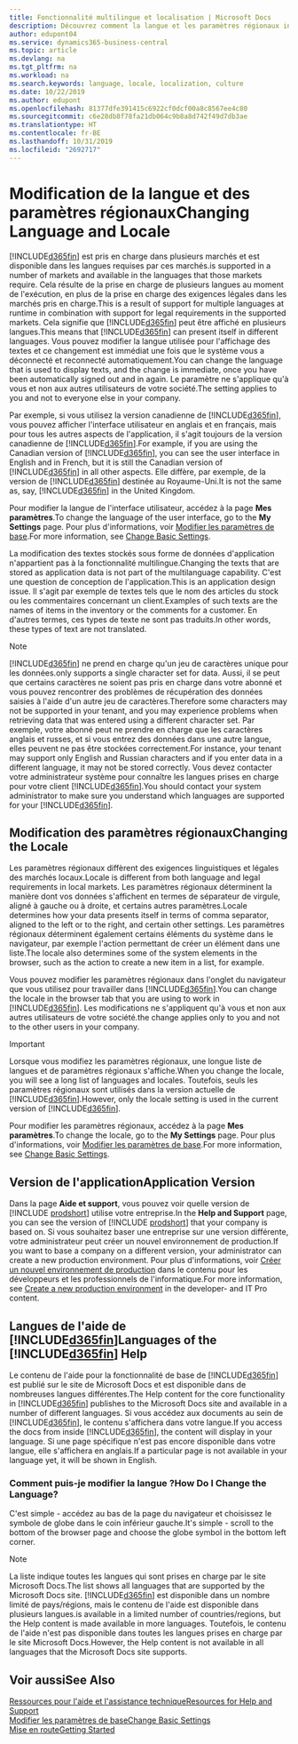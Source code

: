 ```yaml
---
title: Fonctionnalité multilingue et localisation | Microsoft Docs
description: Découvrez comment la langue et les paramètres régionaux influencent votre expérience dans Business Central.
author: edupont04
ms.service: dynamics365-business-central
ms.topic: article
ms.devlang: na
ms.tgt_pltfrm: na
ms.workload: na
ms.search.keywords: language, locale, localization, culture
ms.date: 10/22/2019
ms.author: edupont
ms.openlocfilehash: 81377dfe391415c6922cf0dcf00a8c8567ee4c80
ms.sourcegitcommit: c6e28db8f78fa21db064c9b8a8d742f49d7db3ae
ms.translationtype: HT
ms.contentlocale: fr-BE
ms.lasthandoff: 10/31/2019
ms.locfileid: "2692717"
---
```

# <a name="changing-language-and-locale"></a><span data-ttu-id="431c7-103">Modification de la langue et des paramètres régionaux</span><span class="sxs-lookup"><span data-stu-id="431c7-103">Changing Language and Locale</span></span>

[!INCLUDE[d365fin](includes/d365fin_md.md)] <span data-ttu-id="431c7-104">est pris en charge dans plusieurs marchés et est disponible dans les langues requises par ces marchés.</span><span class="sxs-lookup"><span data-stu-id="431c7-104">is supported in a number of markets and available in the languages that those markets require.</span></span> <span data-ttu-id="431c7-105">Cela résulte de la prise en charge de plusieurs langues au moment de l'exécution, en plus de la prise en charge des exigences légales dans les marchés pris en charge.</span><span class="sxs-lookup"><span data-stu-id="431c7-105">This is a result of support for multiple languages at runtime in combination with support for legal requirements in the supported markets.</span></span> <span data-ttu-id="431c7-106">Cela signifie que [!INCLUDE[d365fin](includes/d365fin_md.md)] peut être affiché en plusieurs langues.</span><span class="sxs-lookup"><span data-stu-id="431c7-106">This means that [!INCLUDE[d365fin](includes/d365fin_md.md)] can present itself in different languages.</span></span> <span data-ttu-id="431c7-107">Vous pouvez modifier la langue utilisée pour l'affichage des textes et ce changement est immédiat une fois que le système vous a déconnecté et reconnecté automatiquement.</span><span class="sxs-lookup"><span data-stu-id="431c7-107">You can change the language that is used to display texts, and the change is immediate, once you have been automatically signed out and in again.</span></span> <span data-ttu-id="431c7-108">Le paramètre ne s'applique qu'à vous et non aux autres utilisateurs de votre société.</span><span class="sxs-lookup"><span data-stu-id="431c7-108">The setting applies to you and not to everyone else in your company.</span></span>  

<span data-ttu-id="431c7-109">Par exemple, si vous utilisez la version canadienne de [!INCLUDE[d365fin](includes/d365fin_md.md)], vous pouvez afficher l'interface utilisateur en anglais et en français, mais pour tous les autres aspects de l'application, il s'agit toujours de la version canadienne de [!INCLUDE[d365fin](includes/d365fin_md.md)].</span><span class="sxs-lookup"><span data-stu-id="431c7-109">For example, if you are using the Canadian version of [!INCLUDE[d365fin](includes/d365fin_md.md)], you can see the user interface in English and in French, but it is still the Canadian version of [!INCLUDE[d365fin](includes/d365fin_md.md)] in all other aspects.</span></span> <span data-ttu-id="431c7-110">Elle diffère, par exemple, de la version de [!INCLUDE[d365fin](includes/d365fin_md.md)] destinée au Royaume-Uni.</span><span class="sxs-lookup"><span data-stu-id="431c7-110">It is not the same as, say, [!INCLUDE[d365fin](includes/d365fin_md.md)] in the United Kingdom.</span></span>  

<span data-ttu-id="431c7-111">Pour modifier la langue de l'interface utilisateur, accédez à la page **Mes paramètres**.</span><span class="sxs-lookup"><span data-stu-id="431c7-111">To change the language of the user interface, go to the **My Settings** page.</span></span> <span data-ttu-id="431c7-112">Pour plus d'informations, voir [Modifier les paramètres de base](ui-change-basic-settings.md#language).</span><span class="sxs-lookup"><span data-stu-id="431c7-112">For more information, see [Change Basic Settings](ui-change-basic-settings.md#language).</span></span>  

<span data-ttu-id="431c7-113">La modification des textes stockés sous forme de données d'application n'appartient pas à la fonctionnalité multilingue.</span><span class="sxs-lookup"><span data-stu-id="431c7-113">Changing the texts that are stored as application data is not part of the multilanguage capability.</span></span> <span data-ttu-id="431c7-114">C'est une question de conception de l'application.</span><span class="sxs-lookup"><span data-stu-id="431c7-114">This is an application design issue.</span></span> <span data-ttu-id="431c7-115">Il s'agit par exemple de textes tels que le nom des articles du stock ou les commentaires concernant un client.</span><span class="sxs-lookup"><span data-stu-id="431c7-115">Examples of such texts are the names of items in the inventory or the comments for a customer.</span></span> <span data-ttu-id="431c7-116">En d'autres termes, ces types de texte ne sont pas traduits.</span><span class="sxs-lookup"><span data-stu-id="431c7-116">In other words, these types of text are not translated.</span></span>  

> [!NOTE]  
> [!INCLUDE[d365fin](includes/d365fin_md.md)] <span data-ttu-id="431c7-117">ne prend en charge qu'un jeu de caractères unique pour les données.</span><span class="sxs-lookup"><span data-stu-id="431c7-117">only supports a single character set for data.</span></span> <span data-ttu-id="431c7-118">Aussi, il se peut que certains caractères ne soient pas pris en charge dans votre abonné et vous pouvez rencontrer des problèmes de récupération des données saisies à l'aide d'un autre jeu de caractères.</span><span class="sxs-lookup"><span data-stu-id="431c7-118">Therefore some characters may not be supported in your tenant, and you may experience problems when retrieving data that was entered using a different character set.</span></span> <span data-ttu-id="431c7-119">Par exemple, votre abonné peut ne prendre en charge que les caractères anglais et russes, et si vous entrez des données dans une autre langue, elles peuvent ne pas être stockées correctement.</span><span class="sxs-lookup"><span data-stu-id="431c7-119">For instance, your tenant may support only English and Russian characters and if you enter data in a different language, it may not be stored correctly.</span></span> <span data-ttu-id="431c7-120">Vous devez contacter votre administrateur système pour connaître les langues prises en charge pour votre client [!INCLUDE[d365fin](includes/d365fin_md.md)].</span><span class="sxs-lookup"><span data-stu-id="431c7-120">You should contact your system administrator to make sure you understand which languages are supported for your [!INCLUDE[d365fin](includes/d365fin_md.md)].</span></span>  

## <a name="changing-the-locale"></a><span data-ttu-id="431c7-121">Modification des paramètres régionaux</span><span class="sxs-lookup"><span data-stu-id="431c7-121">Changing the Locale</span></span>
<span data-ttu-id="431c7-122">Les paramètres régionaux diffèrent des exigences linguistiques et légales des marchés locaux.</span><span class="sxs-lookup"><span data-stu-id="431c7-122">Locale is different from both language and legal requirements in local markets.</span></span> <span data-ttu-id="431c7-123">Les paramètres régionaux déterminent la manière dont vos données s'affichent en termes de séparateur de virgule, aligné à gauche ou à droite, et certains autres paramètres.</span><span class="sxs-lookup"><span data-stu-id="431c7-123">Locale determines how your data presents itself in terms of comma separator, aligned to the left or to the right, and certain other settings.</span></span> <span data-ttu-id="431c7-124">Les paramètres régionaux déterminent également certains éléments du système dans le navigateur, par exemple l'action permettant de créer un élément dans une liste.</span><span class="sxs-lookup"><span data-stu-id="431c7-124">The locale also determines some of the system elements in the browser, such as the action to create a new item in a list, for example.</span></span>  

<span data-ttu-id="431c7-125">Vous pouvez modifier les paramètres régionaux dans l'onglet du navigateur que vous utilisez pour travailler dans [!INCLUDE[d365fin](includes/d365fin_md.md)].</span><span class="sxs-lookup"><span data-stu-id="431c7-125">You can change the locale in the browser tab that you are using to work in [!INCLUDE[d365fin](includes/d365fin_md.md)].</span></span> <span data-ttu-id="431c7-126">Les modifications ne s'appliquent qu'à vous et non aux autres utilisateurs de votre société.</span><span class="sxs-lookup"><span data-stu-id="431c7-126">the change applies only to you and not to the other users in your company.</span></span>  

> [!IMPORTANT]  
>  <span data-ttu-id="431c7-127">Lorsque vous modifiez les paramètres régionaux, une longue liste de langues et de paramètres régionaux s'affiche.</span><span class="sxs-lookup"><span data-stu-id="431c7-127">When you change the locale, you will see a long list of languages and locales.</span></span> <span data-ttu-id="431c7-128">Toutefois, seuls les paramètres régionaux sont utilisés dans la version actuelle de [!INCLUDE[d365fin](includes/d365fin_md.md)].</span><span class="sxs-lookup"><span data-stu-id="431c7-128">However, only the locale setting is used in the current version of [!INCLUDE[d365fin](includes/d365fin_md.md)].</span></span>  

<span data-ttu-id="431c7-129">Pour modifier les paramètres régionaux, accédez à la page **Mes paramètres**.</span><span class="sxs-lookup"><span data-stu-id="431c7-129">To change the locale, go to the **My Settings** page.</span></span> <span data-ttu-id="431c7-130">Pour plus d'informations, voir [Modifier les paramètres de base](ui-change-basic-settings.md).</span><span class="sxs-lookup"><span data-stu-id="431c7-130">For more information, see [Change Basic Settings](ui-change-basic-settings.md).</span></span>  

## <a name="application-version"></a><span data-ttu-id="431c7-131">Version de l'application</span><span class="sxs-lookup"><span data-stu-id="431c7-131">Application Version</span></span>

<span data-ttu-id="431c7-132">Dans la page **Aide et support**, vous pouvez voir quelle version de [!INCLUDE [prodshort](includes/prodshort.md)] utilise votre entreprise.</span><span class="sxs-lookup"><span data-stu-id="431c7-132">In the **Help and Support** page, you can see the version of [!INCLUDE [prodshort](includes/prodshort.md)] that your company is based on.</span></span> <span data-ttu-id="431c7-133">Si vous souhaitez baser une entreprise sur une version différente, votre administrateur peut créer un nouvel environnement de production.</span><span class="sxs-lookup"><span data-stu-id="431c7-133">If you want to base a company on a different version, your administrator can create a new production environment.</span></span> <span data-ttu-id="431c7-134">Pour plus d'informations, voir [Créer un nouvel environnement de production](/dynamics365/business-central/dev-itpro/administration/tenant-admin-center-environments#create-a-new-production-environment) dans le contenu pour les développeurs et les professionnels de l'informatique.</span><span class="sxs-lookup"><span data-stu-id="431c7-134">For more information, see [Create a new production environment](/dynamics365/business-central/dev-itpro/administration/tenant-admin-center-environments#create-a-new-production-environment) in the developer- and IT Pro content.</span></span>  

## <a name="languages-of-the-included365finincludesd365fin_mdmd-help"></a><span data-ttu-id="431c7-135">Langues de l'aide de [!INCLUDE[d365fin](includes/d365fin_md.md)]</span><span class="sxs-lookup"><span data-stu-id="431c7-135">Languages of the [!INCLUDE[d365fin](includes/d365fin_md.md)] Help</span></span>
<span data-ttu-id="431c7-136">Le contenu de l'aide pour la fonctionnalité de base de [!INCLUDE[d365fin](includes/d365fin_md.md)] est publié sur le site de Microsoft Docs et est disponible dans de nombreuses langues différentes.</span><span class="sxs-lookup"><span data-stu-id="431c7-136">The Help content for the core functionality in [!INCLUDE[d365fin](includes/d365fin_md.md)] publishes to the Microsoft Docs site and available in a number of different languages.</span></span> <span data-ttu-id="431c7-137">Si vous accédez aux documents au sein de [!INCLUDE[d365fin](includes/d365fin_md.md)], le contenu s'affichera dans votre langue.</span><span class="sxs-lookup"><span data-stu-id="431c7-137">If you access the docs from inside [!INCLUDE[d365fin](includes/d365fin_md.md)], the content will display in your language.</span></span> <span data-ttu-id="431c7-138">Si une page spécifique n'est pas encore disponible dans votre langue, elle s'affichera en anglais.</span><span class="sxs-lookup"><span data-stu-id="431c7-138">If a particular page is not available in your language yet, it will be shown in English.</span></span>

### <a name="how-do-i-change-the-language"></a><span data-ttu-id="431c7-139">Comment puis-je modifier la langue ?</span><span class="sxs-lookup"><span data-stu-id="431c7-139">How Do I Change the Language?</span></span>
<span data-ttu-id="431c7-140">C'est simple - accédez au bas de la page du navigateur et choisissez le symbole de globe dans le coin inférieur gauche.</span><span class="sxs-lookup"><span data-stu-id="431c7-140">It's simple - scroll to the bottom of the browser page and choose the globe symbol in the bottom left corner.</span></span>

> [!NOTE]  
> <span data-ttu-id="431c7-141">La liste indique toutes les langues qui sont prises en charge par le site Microsoft Docs.</span><span class="sxs-lookup"><span data-stu-id="431c7-141">The list shows all languages that are supported by the Microsoft Docs site.</span></span> [!INCLUDE[d365fin](includes/d365fin_md.md)] <span data-ttu-id="431c7-142">est disponible dans un nombre limité de pays/régions, mais le contenu de l'aide est disponible dans plusieurs langues.</span><span class="sxs-lookup"><span data-stu-id="431c7-142">is available in a limited number of countries/regions, but the Help content is made available in more languages.</span></span> <span data-ttu-id="431c7-143">Toutefois, le contenu de l'aide n'est pas disponible dans toutes les langues prises en charge par le site Microsoft Docs.</span><span class="sxs-lookup"><span data-stu-id="431c7-143">However, the Help content is not available in all languages that the Microsoft Docs site supports.</span></span>

## <a name="see-also"></a><span data-ttu-id="431c7-144">Voir aussi</span><span class="sxs-lookup"><span data-stu-id="431c7-144">See Also</span></span>

[<span data-ttu-id="431c7-145">Ressources pour l'aide et l'assistance technique</span><span class="sxs-lookup"><span data-stu-id="431c7-145">Resources for Help and Support</span></span>](product-help-and-support.md)  
[<span data-ttu-id="431c7-146">Modifier les paramètres de base</span><span class="sxs-lookup"><span data-stu-id="431c7-146">Change Basic Settings</span></span>](ui-change-basic-settings.md)  
[<span data-ttu-id="431c7-147">Mise en route</span><span class="sxs-lookup"><span data-stu-id="431c7-147">Getting Started</span></span>](product-get-started.md)  
